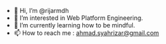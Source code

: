 - 👋 Hi, I’m @rijarmdh
- 👀 I’m interested in Web Platform Engineering. 
- 🌱 I’m currently learning how to be mindful. 
- 📫 How to reach me : ahmad.syahrizar@gmail.com

<!---
rijarmdh/rijarmdh is a ✨ special ✨ repository because its `README.md` (this file) appears on your GitHub profile.
You can click the Preview link to take a look at your changes.
--->

